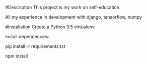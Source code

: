 #Description
This project is my work on self-education.

All my experience in development with django, tensorflow, numpy

#Installation
Create a Python 3.5 virtualenv

Install dependencies:

pip install -r requirements.txt

npm install